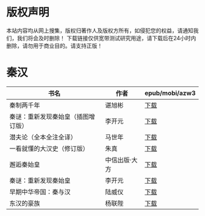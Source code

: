 # 版权声明

本站内容均从网上搜集，版权归著作人及版权方所有，如侵犯您的权益，请通知我们，我们将会及时删除！ 下载链接仅供宽带测试研究用途，请下载后在24小时内删除，请勿用于商业目的。请支持正版！

# 秦汉

| 书名 | 作者 | epub/mobi/azw3 |
| --- | --- | --- |
| 秦制两千年 | 谌旭彬 | [下载](https://url89.ctfile.com/f/31084289-1375509367-728e53?p=8866) |
| 秦谜：重新发现秦始皇（插图增订版） | 李开元 | [下载](https://url89.ctfile.com/f/31084289-1375511506-fe2b0a?p=8866) |
| 潜夫论（全本全注全译） | 马世年 | [下载](https://url89.ctfile.com/f/31084289-1356983326-206879?p=8866) |
| 一看就懂的大汉史（修订版） | 朱真 | [下载](https://url89.ctfile.com/f/31084289-1357053139-fdde88?p=8866) |
| 邂逅秦始皇 | 中信出版·大方 | [下载](https://url89.ctfile.com/f/31084289-1357049749-255362?p=8866) |
| 秦谜：重新发现秦始皇 | 李开元 | [下载](https://url89.ctfile.com/f/31084289-1357014271-174e75?p=8866) |
| 早期中华帝国：秦与汉 | 陆威仪 | [下载](https://url89.ctfile.com/f/31084289-1357009264-03cc70?p=8866) |
| 东汉的豪族 | 杨联陛 | [下载](https://url89.ctfile.com/f/31084289-1357006837-a944f1?p=8866) |
